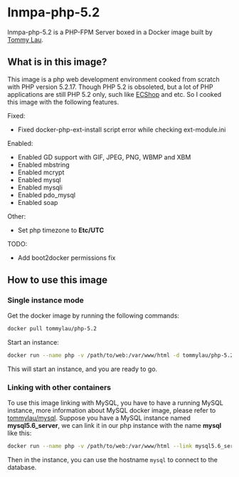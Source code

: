# lnmpa-php-5.2

lnmpa-php-5.2 is a PHP-FPM Server boxed in a Docker image built by [Tommy Lau](http://tommy.net.cn/).

## What is in this image?

This image is a php web development environment cooked from scratch with PHP version 5.2.17. Though PHP 5.2 is obsoleted, but a lot of PHP applications are still PHP 5.2 only, such like [ECShop](http://www.ecshop.com/) and etc. So I cooked this image with the following features.

Fixed:

- Fixed docker-php-ext-install script error while checking ext-module.ini

Enabled:

- Enabled GD support with GIF, JPEG, PNG, WBMP and XBM
- Enabled mbstring
- Enabled mcrypt
- Enabled mysql
- Enabled mysqli
- Enabled pdo_mysql
- Enabled soap

Other:

- Set php timezone to **Etc/UTC**

TODO:

- Add boot2docker permissions fix

## How to use this image

### Single instance mode

Get the docker image by running the following commands:

```bash
docker pull tommylau/php-5.2
```

Start an instance:

```bash
docker run --name php -v /path/to/web:/var/www/html -d tommylau/php-5.2
```

This will start an instance, and you are ready to go.

### Linking with other containers

To use this image linking with MySQL, you have to have a running MySQL instance, more information about MySQL docker image, please refer to [tommylau/mysql](https://registry.hub.docker.com/u/tommylau/mysql/). Suppose you have a MySQL instance named **mysql5.6_server**, we can link it in our php instance with the name **mysql** like this:

```bash
docker run --name php -v /path/to/web:/var/www/html --link mysql5.6_server:mysql -d tommylau/php-5.2
```

Then in the instance, you can use the hostname `mysql` to connect to the database.
